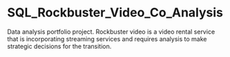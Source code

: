# SQL_Rockbuster_Video_Co_Analysis
Data analysis portfolio project. Rockbuster video is a video rental service that is incorporating streaming services and requires analysis to make strategic decisions for the transition.
